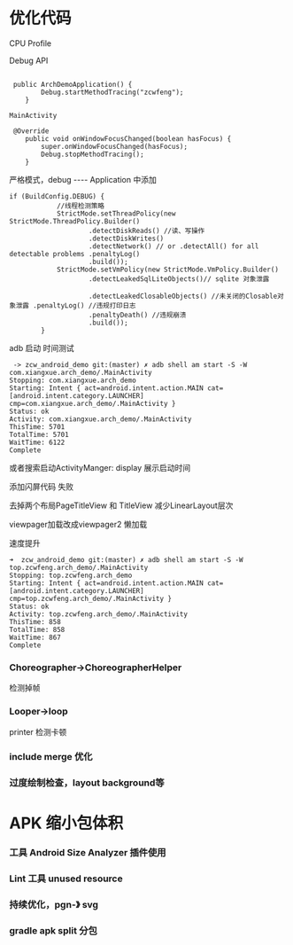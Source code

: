 # 优化代码

CPU Profile

Debug API

```aidl

 public ArchDemoApplication() {
        Debug.startMethodTracing("zcwfeng");
    }

MainActivity

 @Override
    public void onWindowFocusChanged(boolean hasFocus) {
        super.onWindowFocusChanged(hasFocus);
        Debug.stopMethodTracing();
    }
```


严格模式，debug  ---- Application 中添加

```aidl
if (BuildConfig.DEBUG) {
            //线程检测策略
            StrictMode.setThreadPolicy(new StrictMode.ThreadPolicy.Builder()
                    .detectDiskReads() //读、写操作
                    .detectDiskWrites()
                    .detectNetwork() // or .detectAll() for all detectable problems .penaltyLog()
                    .build());
            StrictMode.setVmPolicy(new StrictMode.VmPolicy.Builder()
                    .detectLeakedSqlLiteObjects()// sqlite 对象泄露

                    .detectLeakedClosableObjects() //未关闭的Closable对象泄露 .penaltyLog() //违规打印日志
                    .penaltyDeath() //违规崩溃
                    .build());
        }
```

adb 启动 时间测试

```aidl
 -> zcw_android_demo git:(master) ✗ adb shell am start -S -W com.xiangxue.arch_demo/.MainActivity
Stopping: com.xiangxue.arch_demo
Starting: Intent { act=android.intent.action.MAIN cat=[android.intent.category.LAUNCHER] cmp=com.xiangxue.arch_demo/.MainActivity }
Status: ok
Activity: com.xiangxue.arch_demo/.MainActivity
ThisTime: 5701
TotalTime: 5701
WaitTime: 6122
Complete

```

或者搜索启动ActivityManger: display 展示启动时间

添加闪屏代码 失败

去掉两个布局PageTitleView 和 TitleView 减少LinearLayout层次

viewpager加载改成viewpager2 懒加载

速度提升

```aidl
➜  zcw_android_demo git:(master) ✗ adb shell am start -S -W top.zcwfeng.arch_demo/.MainActivity
Stopping: top.zcwfeng.arch_demo
Starting: Intent { act=android.intent.action.MAIN cat=[android.intent.category.LAUNCHER] cmp=top.zcwfeng.arch_demo/.MainActivity }
Status: ok
Activity: top.zcwfeng.arch_demo/.MainActivity
ThisTime: 858
TotalTime: 858
WaitTime: 867
Complete

```

### Choreographer->ChoreographerHelper
检测掉帧

### Looper->loop
printer 检测卡顿

### include merge 优化

### 过度绘制检查，layout background等

# APK 缩小包体积

### 工具 Android Size Analyzer 插件使用

### Lint 工具 unused resource

### 持续优化，pgn-》 svg

### gradle apk split 分包